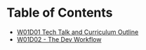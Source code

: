 # Table of Contents

* [W01D01 Tech Talk and Curriculum Outline](/w01d01/)
* [W01D02 - The Dev Workflow](/w01d02/)
